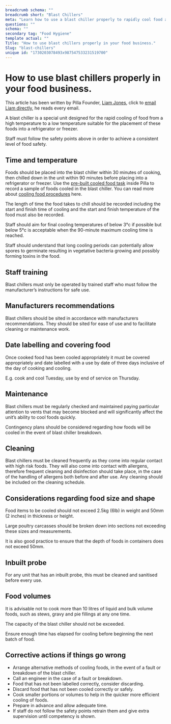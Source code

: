 ```yaml
---
breadcrumb schema: ""
breadcrumb short: "Blast Chillers"
meta: "Learn how to use a blast chiller properly to rapidly cool food and maintain food safety in your business. Key tips include chilling food within 90 minutes, cleaning the unit often, and training staff on correct usage."
questions: ""
schema: ""
secondary tag: "Food Hygiene"
template actual: ""
Title: "How to use blast chillers properly in your food business."
Slug: "blast-chillers"
unique id: "1730203078493x987547533231519700"
---
```


# How to use blast chillers properly in your food business.

 This article has been written by Pilla Founder,&nbsp;[Liam Jones](https://yourpilla.com/profile/liam-jones), click to&nbsp;[email Liam directly](mailto:liam@yourpilla.com), he reads every email.

 A blast chiller is a special unit designed for the rapid cooling of food from a high temperature to a low temperature suitable for the placement of these foods into a refrigerator or freezer.

 Staff must follow the safety points above in order to achieve a consistent level of food safety.

 ## Time and temperature

 Foods should be placed into the blast chiller within 30 minutes of cooking, then chilled down in the unit within 90 minutes before placing into a refrigerator or freezer. Use the [pre-built cooled food task](https://yourpilla.com/templates/cooled-food-temperature-check) inside Pilla to record a sample of foods cooled in the blast chiller. You can read more about [cooling food procedures](https://yourpilla.com/blog/cooling-food-safely) here.

 The length of time the food takes to chill should be recorded including the start and finish time of cooling and the start and finish temperature of the food must also be recorded.

 Staff should aim for final cooling temperatures of below 3°c if possible but below 5°c is acceptable when the 90-minute maximum cooling time is reached.

 Staff should understand that long cooling periods can potentially allow spores to germinate resulting in vegetative bacteria growing and possibly forming toxins in the food.

 ## Staff training

 Blast chillers must only be operated by trained staff who must follow the manufacturer’s instructions for safe use.

 ## Manufacturers recommendations

 Blast chillers should be sited in accordance with manufacturers recommendations. They should be sited for ease of use and to facilitate cleaning or maintenance work.

 ## Date labelling and covering food

 Once cooked food has been cooled appropriately it must be covered appropriately and date labelled with a use by date of three days inclusive of the day of cooking and cooling.

 E.g. cook and cool Tuesday, use by end of service on Thursday.

 ## Maintenance

 Blast chillers must be regularly checked and maintained paying particular attention to vents that may become blocked and will significantly affect the unit’s ability to cool foods quickly.

 Contingency plans should be considered regarding how foods will be cooled in the event of blast chiller breakdown.

 ## Cleaning

 Blast chillers must be cleaned frequently as they come into regular contact with high risk foods. They will also come into contact with allergens, therefore frequent cleaning and disinfection should take place, in the case of the handling of allergens both before and after use. Any cleaning should be included on the cleaning schedule.

 ## Considerations regarding food size and shape

 Food items to be cooled should not exceed 2.5kg (6lb) in weight and 50mm (2 inches) in thickness or height.

 Large poultry carcasses should be broken down into sections not exceeding these sizes and measurements.

 It is also good practice to ensure that the depth of foods in containers does not exceed 50mm.

 ## Inbuilt probe

 For any unit that has an inbuilt probe, this must be cleaned and sanitised before every use.

 ## Food volumes

 It is advisable not to cook more than 10 litres of liquid and bulk volume foods, such as stews, gravy and pie fillings at any one time.

 The capacity of the blast chiller should not be exceeded.

 Ensure enough time has elapsed for cooling before beginning the next batch of food.

 ## Corrective actions if things go wrong

 - Arrange alternative methods of cooling foods, in the event of a fault or breakdown of the blast chiller.
- Call an engineer in the case of a fault or breakdown.
- Food that has not been labelled correctly, consider discarding.
- Discard food that has not been cooled correctly or safely.
- Cook smaller portions or volumes to help in the quicker more efficient cooling of foods.
- Prepare in advance and allow adequate time.
- If staff do not follow the safety points retrain them and give extra supervision until competency is shown.
